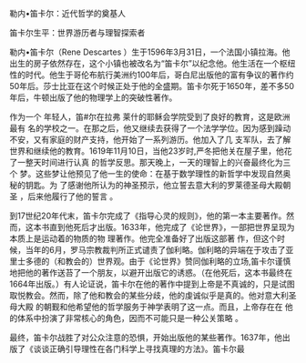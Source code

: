 勒内•笛卡尔：近代哲学的奠基人

笛卡尔生平：世界游历者与理智探索者

勒内•笛卡尔（Rene Descartes  ）生于1596年3月31日，一个法国小镇拉海。他出生的房子依然存在，这个小镇也被改名为“笛卡尔”以纪念他。他生活在一个枢纽性的时代。他生于哥伦布航行美洲约100年后，哥白尼出版他的富有争议的著作约50年后。莎士比亚在这个时候正处于他的全盛期。笛卡尔死于1650年，差不多50年后，牛顿出版了他的物理学上的突破性著作。

作为一个 年轻人，笛#尔在拉弗 莱什的耶稣会学院受到了良好的教育，这是欧洲最有 名的学校之一。在那之后，他又继续去获得了一个法学学位。因为感到躁动不安，又有家庭的财产支持，他开始了一系列游历。他加入了几 支军队，去了解世界和继续他的教育。1619年11月10日，当他23岁时,严冬把他关在屋子里，他花了一整天时间进行认真 的哲学反思。那天晚上，一天的理智上的兴奋最终化为三个 梦。这些梦让他预见了他一生的使命：在基于数学理性的新哲学中发现自然奥秘的钥匙。为 了感谢他所认为的神圣预示，他立誓去意大利的罗莱德圣母大殿朝圣 ，后来他履行了他的誓言 。

到17世纪20年代末，笛卡尔完成了《指导心灵的规则》，他的第一本主要著作。然而，这本书直到他死后才出版。1633年，他完成了《论世界》，一部把世界呈现为本质上是运动着的物质的物 理著作。他完全准备好了出版这部著 作，但这个时候，当年的6月，罗马宗教裁判所正式谴责了伽利略。伽利略的异端在于攻击了亚里士多德的（和教会的）世界观。由于《论世界》赞同伽利略的立场,笛卡尔谨慎地把他的著作送苔了一个朋友，以避开出版它的诱惑。（在他死后，这本书最终在1664年出版。）有人论证说，笛卡尔在他的著作中提到上帝是不真诚的，只是试图取悦教会。然而，除了他和教会的某些分歧，他的虔诚似乎是真的。他对意大利圣母大殿 的朝觐和他希望他的哲学服务于神学表明了这一点。而且，上帝存在在 他的体系中扮演了非常核心的角色，因而不可能只是一种公关策略 。

最终，笛卡尔战胜了对公众注意的恐惧，开始出版他的某些著作。1637年，他出版了《谈谈正确引导理性在各门科学上寻找真理的方法》。笛卡尔最

